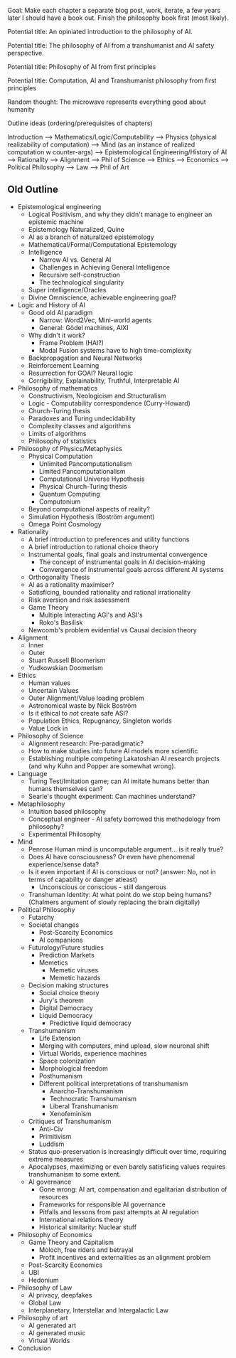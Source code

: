 Goal: Make each chapter a separate blog post, work, iterate, a few years later I should have a book out. Finish the philosophy book first (most likely). 

Potential title: An opiniated introduction to the philosophy of AI.

Potential title: The philosophy of AI from a transhumanist and AI safety perspective.

Potential title: Philosophy of AI from first principles

Potential title: Computation, AI and Transhumanist philosophy from first principles

Random thought: The microwave represents everything good about humanity

Outline ideas (ordering/prerequisites of chapters)

Introduction --> Mathematics/Logic/Computability --> Physics (physical realizability of computation) --> Mind (as an instance of realized computation w counter-args) --> Epistemological Engineering/History of AI --> Rationality --> Alignment --> Phil of Science --> Ethics --> Economics --> Political Philosophy --> Law --> Phil of Art









## Old Outline
- Epistemological engineering
	- Logical Positivism, and why they didn't manage to engineer an epistemic machine 
	- Epistemology Naturalized, Quine
	- AI as a branch of naturalized epistemology
	- Mathematical/Formal/Computational Epistemology
	- Intelligence
		- Narrow AI vs. General AI
		- Challenges in Achieving General Intelligence
		- Recursive self-construction
		- The technological singularity
	- Super intelligence/Oracles
	- Divine Omniscience, achievable engineering goal?
- Logic and History of AI
	- Good old AI paradigm
		- Narrow: Word2Vec, Mini-world agents
		- General: Gödel machines, AIXI
	- Why didn't it work?
		- Frame Problem (HAI?)
		- Modal Fusion systems have to high time-complexity
	- Backpropagation and Neural Networks
	- Reinforcement Learning
	- Resurrection for GOAI? Neural logic
	- Corrigibility, Explainability, Truthful, Interpretable AI
- Philosophy of mathematics
	- Constructivism, Neologicism and Structuralism
	- Logic - Computability correspondence (Curry-Howard)
	- Church-Turing thesis
	- Paradoxes and Turing undecidability
	- Complexity classes and algorithms
	- Limits of algorithms
	- Philosophy of statistics
- Philosophy of Physics/Metaphysics
	- Physical Computation
		- Unlimited Pancomputationalism
		- Limited Pancomputationalism
		- Computational Universe Hypothesis
		- Physical Church-Turing thesis
		- Quantum Computing
		- Computonium
	- Beyond computational aspects of reality?
	- Simulation Hypothesis (Boström argument)
	- Omega Point Cosmology
- Rationality
	- A brief introduction to preferences and utility functions
	- A brief introduction to rational choice theory
	- Instrumental goals, final goals and instrumental convergence
		- The concept of instrumental goals in AI decision-making 
		- Convergence of instrumental goals across different AI systems
	- Orthogonality Thesis
	- AI as a rationality maximiser?
	- Satisficing, bounded rationality and rational irrationality
	- Risk aversion and risk assessment
	- Game Theory
		- Multiple Interacting AGI's and ASI's  
		- Roko's Basilisk
	- Newcomb's problem evidential vs Causal decision theory
- Alignment
	- Inner
	- Outer
	- Stuart Russell Bloomerism
	- Yudkowskian Doomerism
- Ethics
	- Human values
	- Uncertain Values
	- Outer Alignment/Value loading problem
	- Astronomical waste by Nick Boström
	- Is it ethical to *not* create safe ASI?
	- Population Ethics, Repugnancy, Singleton worlds
	- Value Lock in
- Philosophy of Science
	- Alignment research: Pre-paradigmatic?
	- How to make studies into future AI models more scientific
	- Establishing multiple competing Lakatoshian AI research projects (and why Kuhn and Popper are somewhat wrong).
- Language
	- Turing Test/Imitation game; can AI imitate humans better than humans themselves can?
	- Searle's thought experiment: Can machines understand?
- Metaphilosophy
	- Intuition based philosophy
	- Conceptual engineer - AI safety borrowed this methodology from philosophy?
	- Experimental Philosophy
- Mind
	- Penrose Human mind is uncomputable argument... is it really true?
	- Does AI have consciousness? Or even have phenomenal experience/sense data?
	- Is it even important if AI is conscious or not? (answer: No, not in terms of capability or danger atleast)
		- Unconscious or conscious - still dangerous
	- Transhuman Identity: At what point do we stop being humans? (Chalmers argument of slowly replacing the brain digitally)
- Political Philosophy
	- Futarchy
	- Societal changes
		- Post-Scarcity Economics
		- AI companions
	- Futurology/Future studies
		- Prediction Markets
		- Memetics
			- Memetic viruses
			- Memetic hazards
	- Decision making structures
		- Social choice theory
		- Jury's theorem
		- Digital Democracy
		- Liquid Democracy
			- Predictive liquid democracy
	- Transhumanism
		- Life Extension
		- Merging with computers, mind upload, slow neuronal shift
		- Virtual Worlds, experience machines
		- Space colonization
		- Morphological freedom
		- Posthumanism
		- Different political interpretations of transhumanism
			- Anarcho-Transhumanism
			- Technocratic Transhumanism
			- Liberal Transhumanism
			- Xenofeminism
	- Critiques of Transhumanism
		- Anti-Civ
		- Primitivism
		- Luddism
	- Status quo-preservation is increasingly difficult over time, requiring extreme measures
	- Apocalypses, maximizing or even barely satisficing values requires transhumanism to some extent.
	- AI governance
		- Gone wrong: AI art, compensation and egalitarian distribution of resources
		- Frameworks for responsible AI governance
		- Pitfalls and lessons from past attempts at AI regulation 
		- International relations theory
		- Historical similarity: Nuclear stuff
- Philosophy of Economics 
	 - Game Theory and Capitalism
		- Moloch, free riders and betrayal
		- Profit incentives and externalities as an alignment problem
	- Post-Scarcity Economics
	- UBI
	- Hedonium
- Philosophy of Law
	- AI privacy, deepfakes
	- Global Law
	- Interplanetary, Interstellar and Intergalactic Law
- Philosophy of art
	- AI generated art
	- AI generated music
	- Virtual Worlds
- Conclusion





